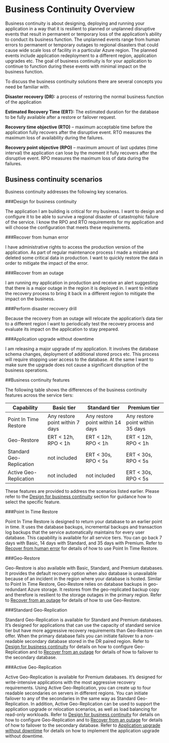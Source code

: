 <properties 
   pageTitle="Azure SQL Database Business Continuity Overview"
   description="Learn the built-in features and available options of Azure SQL Database that help keep your mission critical cloud applications running and help you recover from outages and errors."
   services="sql-database"
   documentationCenter="" 
   authors="elfisher" 
   manager="jeffreyg" 
   editor="monicar"/>

<tags
   ms.service="sql-database"
   ms.date="07/14/2015"
   wacn.date=""/>

# Business Continuity Overview

Business continuity is about designing, deploying and running your application in a way that it is resilient to planned or unplanned disruptive events that result in permanent or temporary loss of the application’s ability to conduct its business function. The unplanned events range from human errors to permanent or temporary outages to regional disasters that could cause wide scale loss of facility in a particular Azure region. The planned events include application redeployment to a different region, application upgrades etc. The goal of business continuity is for your application to continue to function during these events with minimal impact on the business function. 

To discuss the business continuity solutions there are several concepts you need be familiar with.

**Disaster recovery (DR):** a process of restoring the normal business function of the application

**Estimated Recovery Time (ERT):** The estimated duration for the database to be fully available after a restore or failover request.

**Recovery time objective (RTO)** – maximum acceptable time before the application fully recovers after the disruptive event. RTO measures the maximum loss of availability during the failures.

**Recovery point objective (RPO)** – maximum amount of last updates (time interval) the application can lose by the moment it fully recovers after the disruptive event. RPO measures the maximum loss of data during the failures.


## Business continuity scenarios

Business continuity addresses the following key scenarios.

###Design for business continuity

The application I am building is critical for my business. I want to design and configure it to be able to survive a regional disaster of catastrophic failure of the service. I know the RPO and RTO requirements for my application and will choose the configuration that meets these requirements.

###Recover from human error

I have administrative rights to access the production version of the application. As part of regular maintenance process I made a mistake and deleted some critical data in production. I want to quickly restore the data in order to mitigate the impact of the error.

###Recover from an outage

I am running my application in production and receive an alert suggesting that there is a major outage in the region it is deployed in. I want to initiate the recovery process to bring it back in a different region to mitigate the impact on the business.

###Perform disaster recovery drill

Because the recovery from an outage will relocate the application’s data tier to a different region I want to periodically test the recovery process and evaluate its impact on the application to stay prepared.

###Application upgrade without downtime

I am releasing a major upgrade of my application. It involves the database schema changes, deployment of additional stored procs etc. This process will require stopping user access to the database. At the same I want to make sure the upgrade does not cause a significant disruption of the business operations.

##Business continuity features

The following table shows the differences of the business continuity features across the service tiers:

| Capability | Basic tier | Standard tier |Premium tier 
| --- |--- | --- | ---
| Point In Time Restore | Any restore point within 7 days | Any restore point within 14 days | Any restore point within 35 days
| Geo-Restore | ERT < 12h, RPO < 1h | ERT < 12h, RPO < 1h | ERT < 12h, RPO < 1h
| Standard Geo-Replication | not included |  ERT < 30s, RPO < 5s | ERT < 30s, RPO < 5s
| Active Geo-Replication | not included | not included | ERT < 30s, RPO < 5s

These features are provided to address the scenarios listed earlier. Please refer to the [Design for business continuity](/documentation/articles/sql-database-business-continuity-design) section for guidance how to select the specific feature. 

###Point In Time Restore

Point In Time Restore is designed to return your database to an earlier point in time. It uses the database backups, incremental backups and transaction log backups that the service automatically maintains for every user database. This capability is available for  all service tiers. You can go back 7 days with Basic, 14 days with Standard, and 35 days with Premium. Refer to [Recover from human error](/documentation/articles/sql-database-user-error-recovery) for details of how to use Point In Time Restore.

###Geo-Restore

Geo-Restore is also available with Basic, Standard, and Premium databases. It provides the default recovery option when also  database is unavailable because of an incident in the region where your database is hosted. Similar to Point In Time Restore, Geo-Restore relies on database backups in geo-redundant Azure storage. It restores from the geo-replicated backup copy and therefore is resilient to the storage outages in the primary region.  Refer to [Recover from an outage](/documentation/articles/sql-database-disaster-recovery) for details of how to use Geo-Restore.

###Standard Geo-Replication

Standard Geo-Replication is available for Standard and Premium databases. It’s designed for applications that can use the capacity of standard service tier but have more aggressive recovery requirements than Geo-Restore can offer. When the primary database fails you can initiate failover to a non-readable secondary database stored in the DR paired region. Refer to [Design for business continuity](/documentation/articles/sql-database-business-continuity-design) for details on how to configure Geo-Replication and to [Recover from an outage](/documentation/articles/sql-database-disaster-recovery) for details of how to failover to the secondary database.

###Active Geo-Replication

Active Geo-Replication is available for Premium databases. It’s designed for write-intensive applications with the most aggressive recovery requirements. Using Active Geo-Replication, you can create up to four readable secondaries on servers in different regions. You can initiate failover to any of the secondaries in the same way as Standard Geo-Replication.  In addition, Active Geo-Replication can be used to support the application upgrade or relocation scenarios, as well as load balancing for read-only workloads. Refer to [Design for business continuity](/documentation/articles/sql-database-business-continuity-design) for details on how to configure Geo-Replication and to [Recover from an outage](/documentation/articles/sql-database-disaster-recovery) for details of how to failover to the secondary database. Refer to [Application upgrade without downtime](/documentation/articles/sql-database-business-continuity-application-upgrade) for details on how to implement the application upgrade without downtime.



 
